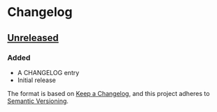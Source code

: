 # Changelog

## [Unreleased]

### Added

- A CHANGELOG entry
- Initial release

The format is based on [Keep a Changelog](https://keepachangelog.com/en/1.1.0/),
and this project adheres to [Semantic Versioning](https://semver.org/spec/v2.0.0.html).

[unreleased]: https://github.com/tajobe/git-release-issue-112

